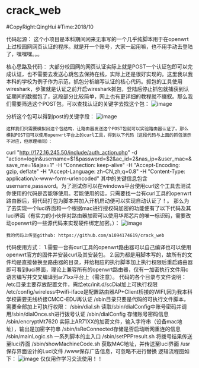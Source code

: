 # crack_web
#CopyRight:QingHui
#Time:2018/10

代码起源：
	这个小项目是本科期间闲来无事写的一个几乎纯脚本用于在openwrt上过校园网网页认证的程序。就是开一个账号，大家一起用嘛，也不用手动去登陆了，嘿嘿嘿。。。

核心思路及代码：
	大部分校园网的网页认证实际上就是POST一个认证包即可以完成认证，也不需要去发送心跳包去保持在线，实际上还是很好实现的。这里我以我本科的学校为例子作为示范，抓包分析编写认证的核心代码。抓包的工具使用wireshark，步骤就是认证之前开启wireshark抓包，登陆后停止抓包就捕获到认证期间的数据包了，这段部分比较简单，网上也有更详细的教程就不缀叙。那么我们需要筛选这个POST包，可以查找认证的关键字去找这个包：
![image]( https://github.com/a1094174619/crack_web/tree/master/image/wireless.png)
 
分析这个包可以得到post的关键字段：
![image]( https://github.com/a1094174619/crack_web/tree/master/image/parameter.png)

 
	这样我们只需要模拟出这个包结构，让路由器发送这个POST包就可以实验路由器认证了。那么模拟POST包可以使用openwrt平台上的curl工具，得到以下代码（这段代码与上面的抓包演示不对应，但原理相同）：
curl "http://172.16.245.50/include/auth_action.php" -d "action=login&username=$1&password=$2&ac_id=2&nas_ip=&user_mac=&save_me=1&ajax=1" -H "Connection: keep-alive" -H "Accept-Encoding: gzip, deflate" -H "Accept-Language: zh-CN,zh;q=0.8" -H "Content-Type: application/x-www-form-urlencoded"
	其中的关键信息包含username,password。为了测试你可以在windows平台使用curl这个工具去测试你使用的代码是否能够使用。若能使用的话，只需要找一台有curl工具的openwrt路由器后，将代码打包为脚本并加入开机启动便可以实现自动认证了！。
	那么为了去实现一个luci界面和一个根据mac进行授权码加密的功能便有了以下代码及其luci界面（有实力的小伙伴对路由器加密可以使用华邦芯片的唯一标识码，需要改动openwrt的一些源代码来实现硬件绑定加密。）：
![image]( https://github.com/a1094174619/crack_web/tree/master/image/luci.png)
 
	我的代码上传至github: https://github.com/a1094174619/crack_web
代码使用方式：
	1.需要一台有curl工具的openwrt路由器可以自己编译也可以使用openwrt官方的固件并安装curl及其安装包。
	2.因为都是用脚本写的，故所有的文件均是直接替换至路由器的目录，并给相应的执行脚本加上执行权限后重启路由器即可看到luci界面，理论上兼容所有的openwrt路由器，仅有一加密执行文件用c语言编写并交叉编译到ar71xx平台上（需注意）。
代码的各个目录与文件说明：
/etc目录主要存放配置文件，需给etc/init.d/scDial加上可执行权限
	/etc/config/wireless中wifi-iface是配置路由器AP+Client桥接的WIFI,因为我本科学校需要无线桥接CMCC-EDU再认证
/sbin目录只要是代码的可执行文件脚本，需要全部加上可执行权限：
	/sbin/dial.sh 读取/sbin/dialConfig中账号密码并调用/sbin/dialOnce.sh进行拨号认证
	/sbin/dialConfig 存储账号密码信息
	/sbin/encryptMt7620 实际上AR71XX的加密文件，输入字符串（设备mac地址），输出是加密字符串
	/sbin/isReConnected存储是否启动断网重连的信息
	/sbin/mainLogic.sh 一系列脚本的主入口
	/sbin/setPPPresult.sh 将拨号结果传送至luci界面
	/sbin/showMachineCode.sh 获取MAC地址，并传送至luci界面
/usr保存界面设计的Luci文件
/www保存广告信息，可忽略不进行替换
逻辑流程图如下：
	![image]( https://github.com/a1094174619/crack_web/tree/master/image/flow.png)
	仅仅用作学习交流使用！！
